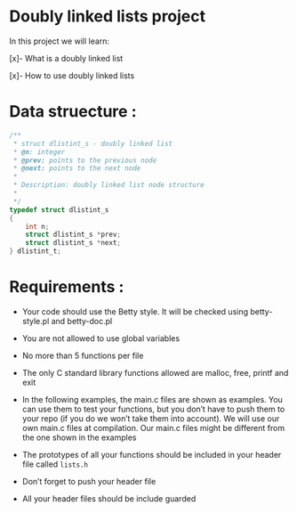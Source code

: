 # Doubly linked lists project
In this project we will learn:

[x]- What is a doubly linked list

[x]- How to use doubly linked lists

# Data struecture :

```c
/**
 * struct dlistint_s - doubly linked list
 * @n: integer
 * @prev: points to the previous node
 * @next: points to the next node
 *
 * Description: doubly linked list node structure
 * 
 */
typedef struct dlistint_s
{
    int n;
    struct dlistint_s *prev;
    struct dlistint_s *next;
} dlistint_t;
```
# Requirements :
- Your code should use the Betty style. It will be checked using betty-style.pl and betty-doc.pl

- You are not allowed to use global variables

- No more than 5 functions per file

- The only C standard library functions allowed are malloc, free, printf and exit

- In the following examples, the main.c files are shown as examples. You can use them to test your functions, but you don’t have to push them to your repo (if you do we won’t take them into account). We will use our own main.c files at compilation. Our main.c files might be different from the one shown in the examples

- The prototypes of all your functions should be included in your header file called `lists.h`

- Don’t forget to push your header file

- All your header files should be include guarded
